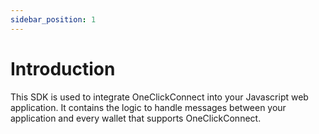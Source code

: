```yaml
---
sidebar_position: 1
---
```


# Introduction

This SDK is used to integrate OneClickConnect into your Javascript web application. It contains the logic to handle messages between your application and every wallet that supports OneClickConnect.
